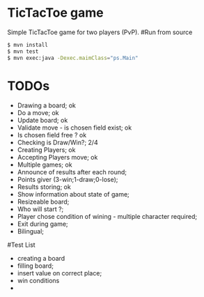 # TicTacToe game

Simple TicTacToe game for two players (PvP).
#Run from source 

```sh
$ mvn install
$ mvn test
$ mvn exec:java -Dexec.maimClass="ps.Main"
```

# TODOs 
- Drawing a board; ok
- Do a move; ok
- Update board; ok
- Validate move - is chosen field exist; ok
- Is chosen field free ? ok
- Checking is Draw/Win?; 2/4
- Creating Players; ok
- Accepting Players move; ok
- Multiple games; ok 
- Announce of results after each round; 
- Points giver (3-win;1-draw;0-lose); 
- Results storing; ok 
- Show information about state of game; 
- Resizeable board;
- Who will start ?;
- Player chose condition of wining - multiple character required;
- Exit during game;
- Bilingual;
 
#Test List

 - creating a board
 - filling board;
 - insert value on correct place;
 - win conditions
 - 